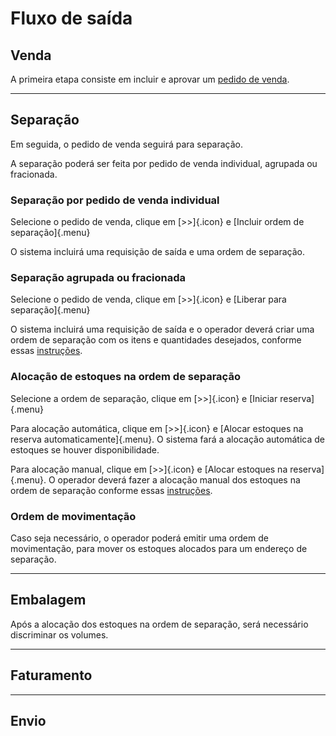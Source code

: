# Fluxo de saída

## Venda

A primeira etapa consiste em incluir e aprovar um [pedido de venda](/sale/sale).

---

## Separação

Em seguida, o pedido de venda seguirá para separação.

A separação poderá ser feita por pedido de venda individual, agrupada ou fracionada.

### Separação por pedido de venda individual

Selecione o pedido de venda, clique em [>>]{.icon} e [Incluir ordem de separação]{.menu}

O sistema incluirá uma requisição de saída e uma ordem de separação.

### Separação agrupada ou fracionada

Selecione o pedido de venda, clique em [>>]{.icon} e [Liberar para separação]{.menu}

O sistema incluirá uma requisição de saída e o operador deverá criar uma ordem de separação com os itens e quantidades desejados, conforme essas [instruções]().

### Alocação de estoques na ordem de separação

Selecione a ordem de separação, clique em [>>]{.icon} e [Iniciar reserva]{.menu}

Para alocação automática, clique em [>>]{.icon} e [Alocar estoques na reserva automaticamente]{.menu}. O sistema fará a alocação automática de estoques se houver disponibilidade.

Para alocação manual, clique em [>>]{.icon} e [Alocar estoques na reserva]{.menu}. O operador deverá fazer a alocação manual dos estoques na ordem de separação conforme essas [instruções]().

### Ordem de movimentação

Caso seja necessário, o operador poderá emitir uma ordem de movimentação, para mover os estoques alocados para um endereço de separação.

---

## Embalagem

Após a alocação dos estoques na ordem de separação, será necessário discriminar os volumes.

---

## Faturamento

---

## Envio
